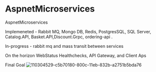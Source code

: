 # AspnetMicroservices
AspnetMicroservices

Implemeneted - Rabbit MQ, Mongo DB, Redis, PostgresSQL, SQL Server, Catalog.API, Basket.API,Discount.Grpc, ordering-api .

In-progress - rabbit mq and mass transit between services

On the horizon
WebStatus Healthchecks, API Gateway, and Client Aps

Final Goal 
![110304529-c5b70180-800c-11eb-832b-a2751b5bda76](https://user-images.githubusercontent.com/1406029/122149229-5cbc0280-ce21-11eb-81d5-22f050bc534d.png)
